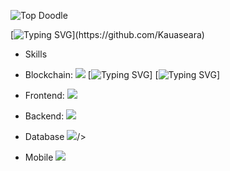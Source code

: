 ![Top Doodle](/files/top.png)

[![Typing SVG](https://readme-typing-svg.herokuapp.com/?font=Righteous&color=016EEA&size=54&center=true&vCenter=true&width=900&height=100&lines=%F0%9F%91%8B+My+Name+is+Kaua+Lucas+Seara.;I+am+a+blockchain+Developer.;I+am+a+frontend+developer.;Feel+Free+to+Get+in+Touch.+%F0%9F%98%84;Nice+to+Meet+You!!!...)](https://github.com/Kauaseara)

- Skills

* Blockchain:
  <img src="https://skillicons.dev/icons?i=solidity,rust,C" />
  [![Typing SVG](https://www.svgrepo.com/show/303146/ethereum-logo.svg)]
  [![Typing SVG](https://www.svgrepo.com/show/470684/solana.svg)]

* Frontend:
  <img src="https://skillicons.dev/icons?i=html,css,javascript,typescript,jquery,bootstrap,tailwind,threejs,d3,react,redux,nextjs,vue,vuetify,angular,babel,webpack" />

* Backend:
  <img src="https://skillicons.dev/icons?i=php,nodejs,laravel,express,py,c,cpp,cs,qt" />

* Database
  <img src="https://skillicons.dev/icons?i=mysql,mongodb,sqlite,postgres,firebase" />/>

* Mobile
  <img src="https://skillicons.dev/icons?i=kotlin,flutter,react" />
